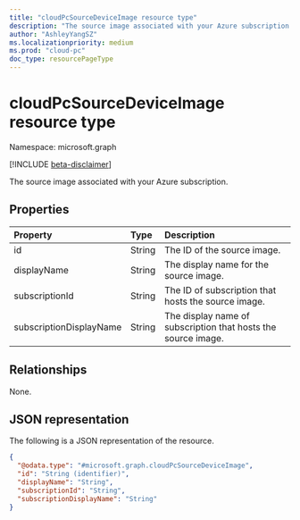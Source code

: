 ```yaml
---
title: "cloudPcSourceDeviceImage resource type"
description: "The source image associated with your Azure subscription. "
author: "AshleyYangSZ"
ms.localizationpriority: medium
ms.prod: "cloud-pc"
doc_type: resourcePageType
---
```


# cloudPcSourceDeviceImage resource type

Namespace: microsoft.graph

[!INCLUDE [beta-disclaimer](../../includes/beta-disclaimer.md)]

The source image associated with your Azure subscription.

## Properties

|Property|Type|Description|
|:---|:---|:---|
|id|String|The ID of the source image.|
|displayName|String|The display name for the source image.|
|subscriptionId|String|The ID of subscription that hosts the source image.|
|subscriptionDisplayName|String|The display name of subscription that hosts the source image.|

## Relationships

None.

## JSON representation

The following is a JSON representation of the resource.
<!-- {
  "blockType": "resource",
  "@odata.type": "microsoft.graph.cloudPcSourceDeviceImage"
}
-->

``` json
{
  "@odata.type": "#microsoft.graph.cloudPcSourceDeviceImage",
  "id": "String (identifier)",
  "displayName": "String",
  "subscriptionId": "String",
  "subscriptionDisplayName": "String"
}
```
